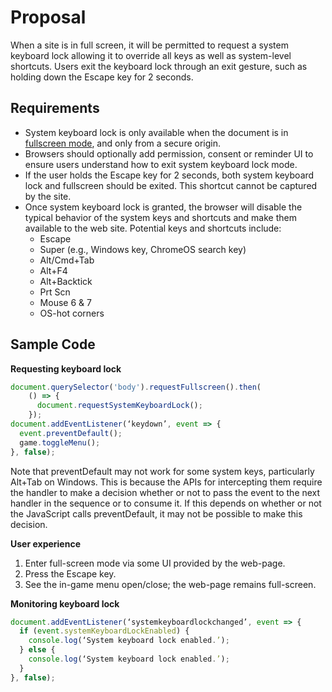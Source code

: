 # Proposal
When a site is in full screen, it will be permitted to request a system keyboard lock allowing it to override all keys as well as system-level shortcuts. Users exit the keyboard lock through an exit gesture, such as holding down the Escape key for 2 seconds.

## Requirements
* System keyboard lock is only available when the document is in [fullscreen mode](https://fullscreen.spec.whatwg.org/#fullscreen-enabled-flag), and only from a secure origin.
* Browsers should optionally add permission, consent or reminder UI to ensure users understand how to exit system keyboard lock mode.
* If the user holds the Escape key for 2 seconds, both system keyboard lock and fullscreen should be exited. This shortcut cannot be captured by the site.
* Once system keyboard lock is granted, the browser will disable the typical behavior of the system keys and shortcuts and make them available to the web site. Potential keys and shortcuts include:
  * Escape
  * Super (e.g., Windows key, ChromeOS search key)
  * Alt/Cmd+Tab
  * Alt+F4
  * Alt+Backtick
  * Prt Scn
  * Mouse 6 & 7
  * OS-hot corners
  
## Sample Code
__Requesting keyboard lock__
```javascript
document.querySelector('body').requestFullscreen().then(
    () => {
      document.requestSystemKeyboardLock();
    });
document.addEventListener(‘keydown’, event => {
  event.preventDefault();
  game.toggleMenu();
}, false);
```

Note that preventDefault may not work for some system keys, particularly Alt+Tab on Windows. This is because the APIs for intercepting them require the handler to make a decision whether or not to pass the event to the next handler in the sequence or to consume it. If this depends on whether or not the JavaScript calls preventDefault, it may not be possible to make this decision.

__User experience__

1. Enter full-screen mode via some UI provided by the web-page.
2. Press the Escape key.
3. See the in-game menu open/close; the web-page remains full-screen.

__Monitoring keyboard lock__
```javascript
document.addEventListener(‘systemkeyboardlockchanged’, event => {
  if (event.systemKeyboardLockEnabled) {
    console.log(‘System keyboard lock enabled.’);
  } else {
    console.log(‘System keyboard lock enabled.’);
  }
}, false);
```
